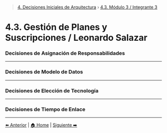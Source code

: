 > [4. Decisiones Iniciales de Arquitectura](../4.md) › [4.3. Módulo 3 / Integrante 3](4.3.md)

# 4.3. Gestión de Planes y Suscripciones / Leonardo Salazar

### Decisiones de Asignación de Responsabilidades



---

### Decisiones de Modelo de Datos



---

### Decisiones de Elección de Tecnología



---

### Decisiones de Tiempo de Enlace



---

[⬅️ Anterior](../4.2/4.2.md) | [🏠 Home](../../README.md) | [Siguiente ➡️](../4.4/4.4.md)
